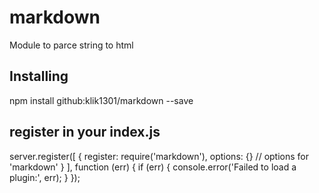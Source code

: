 # markdown
Module to parce string to html

## Installing
npm install github:klik1301/markdown --save

## register in your index.js

server.register([
  {
    register: require('markdown'),
    options: {} // options for 'markdown'
  }
], function (err) {
  if (err) {
    console.error('Failed to load a plugin:', err);
  }
});
